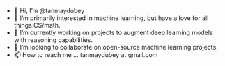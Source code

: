 - 👋 Hi, I’m @tanmaydubey
- 👀 I’m primarily interested in machine learning, but have a love for all things CS/math.
- 🌱 I’m currently working on projects to augment deep learning models with reasoning capabilities.
- 💞️ I’m looking to collaborate on open-source machine learning projects.
- 📫 How to reach me ... tanmaydubey at gmail.com

<!---
tanmaydubey/tanmaydubey is a ✨ special ✨ repository because its `README.md` (this file) appears on your GitHub profile.
You can click the Preview link to take a look at your changes.
--->
